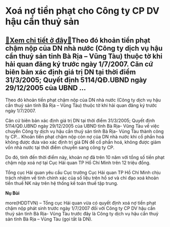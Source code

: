 Xoá nợ tiền phạt cho Công ty CP DV hậu cần thuỷ sản
===================================================

[:gift:Xem chi tiết ở đây:gift:](https://hddtvn.com/xoa-no-tien-phat-cho-cong-ty-cp-dv-hau-can-thuy-san/)Theo đó khoản tiền phạt chậm nộp của DN nhà nước (Công ty dịch vụ hậu cần thuỷ sản tỉnh Bà Rịa – Vũng Tàu) thuộc tờ khi hải quan đăng ký trước ngày 1/7/2007. Căn cứ biên bản xác định giá trị DN tại thời điểm 31/3/2005; Quyết định 5114/QĐ.UBND ngày 29/12/2005 của UBND …
-----------------------------------------------------------------------------------------------------------------------------------------------------------------------------------------------------------------------------------------------------------------------------


Theo đó khoản tiền phạt chậm nộp của DN nhà nước (Công ty dịch vụ hậu cần thuỷ sản tỉnh Bà Rịa – Vũng Tàu) thuộc tờ khi hải quan đăng ký trước ngày 1/7/2007.


Căn cứ biên bản xác định giá trị DN tại thời điểm 31/3/2005; Quyết định 5114/QĐ.UBND ngày 29/12/2005 của UBND tỉnh Bà Rịa- Vũng Tàu về việc chuyển Công ty dịch vụ hậu cần thuỷ sản tỉnh Bà Rịa- Vũng Tàu thành công ty CP… Khoản tiền phạt chậm nộp còn nợ của DN nhà nước khi cổ phần hoá không được đưa vào xác định trị giá DN để cổ phần hoá, không được giảm vốn nhà nước tại thời điểm chuyển sang công ty CP.


Do đó, tính đến thời điểm này, khoản nợ đã trên 10 năm với tổng số tiền phạt chậm nộp xoá nợ tại Cục Hải quan TP Hồ Chí Minh trên 12 triệu đồng.


Tổng cục Hải quan yêu cầu Cục trưởng Cục Hải quan TP Hồ Chí Minh chịu trách nhiệm về tính chính xác của số liệu trên hồ sơ và chỉ đạo xoá khoản tiền thuế NK này trên hệ thống kế toán thuế tập trung.




**Nụ Bùi**



more(HDDTVN) – Tổng cục Hải quan vừa có quyết định xoá nợ tiền phạt chậm nộp phát sinh trước ngày 1/7/2007 đối với Công ty CP DV hậu cần thuỷ sản tỉnh Bà Rịa- Vũng Tàu trước đây là Công ty dịch vụ hậu cần thuỷ sản tỉnh Bà Rịa – Vũng Tàu (gọi tắt là DN).

